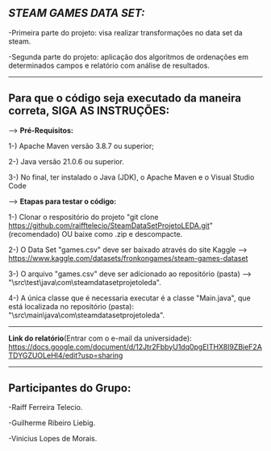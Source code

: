 ***STEAM GAMES DATA SET:***
-------------------------------------------------------------------------------------------

-Primeira parte do projeto: visa realizar transformações no data set da steam.

-Segunda parte do projeto: aplicação dos algoritmos de ordenações em determinados campos e relatório com análise de resultados.

-------------------------------------------------------------------------------------------
Para que o código seja executado da maneira correta, **SIGA AS INSTRUÇÕES:**
-------------------------------------------------------------------------------------------

--> **Pré-Requisitos:**

  1-) Apache Maven versão 3.8.7 ou superior;

  2-) Java versão 21.0.6 ou superior.

  3-) No final, ter instalado o Java (JDK), o Apache Maven e o Visual Studio Code

--> **Etapas para testar o código:**

  1-) Clonar o respositório do projeto "git clone https://github.com/raifftelecio/SteamDataSetProjetoLEDA.git" (recomendado) OU baixe como .zip e descompacte.

  2-) O Data Set "games.csv" deve ser baixado através do site Kaggle --> https://www.kaggle.com/datasets/fronkongames/steam-games-dataset

  3-) O arquivo "games.csv" deve ser adicionado ao repositório (pasta) --> "\src\test\java\com\steamdatasetprojetoleda".

  4-) A única classe que é necessaria executar é a classe "Main.java", que está localizada no repositório (pasta):
"\src\main\java\com\steamdatasetprojetoleda".

---------------------------------------------------------------------------------------------

**Link do relatório**(Entrar com o e-mail da universidade): https://docs.google.com/document/d/12Jtr2FbbyU1dq0pgEITHX8l9ZBjeF2ATDYGZUOLeHI4/edit?usp=sharing

---------------------------------------------------------------------------------------------
Participantes do Grupo:
--------------------------------------------------------------------------------------------
  -Raiff Ferreira Telecio.
  
  -Guilherme Ribeiro Liebig. 
  
  -Vinicius Lopes de Morais.

